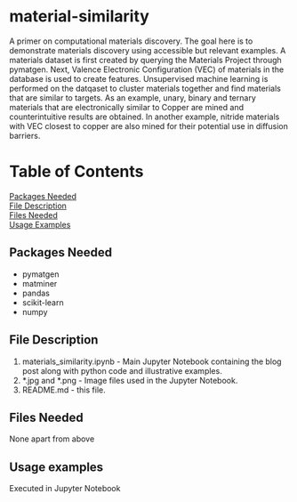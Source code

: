 # material-similarity

A primer on computational materials discovery. The goal here is to demonstrate materials discovery using accessible but relevant examples. A materials dataset is first created by querying the Materials Project through pymatgen. Next, Valence Electronic Configuration (VEC) of materials in the database is used to create features. Unsupervised machine learning is performed on the datqaset to cluster materials together and find materials that are similar to targets. As an example, unary, binary and ternary materials that are electronically similar to Copper are mined and counterintuitive results are obtained. In another example, nitride materials with VEC closest to copper are also mined for their potential use in diffusion barriers.

# Table of Contents  
[Packages Needed](#packages-needed)  
[File Description](#file-description)  
[Files Needed](#files-needed)  
[Usage Examples](#usage-examples)  

<a name="packages-needed"></a>  
## Packages Needed  

* pymatgen  
* matminer  
* pandas  
* scikit-learn  
* numpy  

<a name="file-description"></a>  
## File Description  

1. materials_similarity.ipynb - Main Jupyter Notebook containing the blog post along with python code and illustrative examples.  
2. \*.jpg and \*.png  - Image files used in the Jupyter Notebook.  
3. README.md - this file.  

<a name="files-needed"></a>     
## Files Needed  

None apart from above

<a name="usage-examples"/></a>  
## Usage examples  

Executed in Jupyter Notebook


